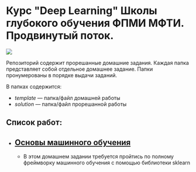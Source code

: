 #  Курс "Deep Learning" Школы глубокого обучения ФПМИ МФТИ. Продвинутый поток.
![](http://sun9-10.userapi.com/c834304/v834304889/13ab05/L-DB3gaHFG8.jpg)

Репозиторий содержит прорешанные домашние задания. Каждая папка представляет собой отдельное домашнее задание. Папки пронумерованы в порядке выдачи заданий.

В папках содержится:
* *template* — папка/файл домашней работы
* *solution* — папка/файл прорешанной работы 
## Список работ:
- ## [Основы машинного обучения](https://github.com/AlekseiIvanov93/Deep_Learning_MIPT_DLS/tree/main/Deep_Learning_advanced_part1/01.%D0%9E%D1%81%D0%BD%D0%BE%D0%B2%D1%8B%20%D0%BC%D0%B0%D1%88%D0%B8%D0%BD%D0%BD%D0%BE%D0%B3%D0%BE%20%D0%BE%D0%B1%D1%83%D1%87%D0%B5%D0%BD%D0%B8%D1%8F)
  - В этом домашнем задании требуется пройтись по полному фреймворку машинного обучения с помощью библиотеки sklearn